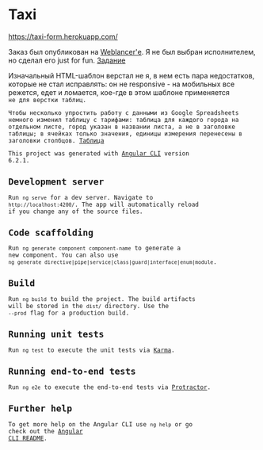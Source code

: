 # Taxi

https://taxi-form.herokuapp.com/

Заказ был опубликован на [Weblancer'е](https://www.weblancer.net). Я не был выбран исполнителем, но сделал его just for fun.
[Задание](https://docs.google.com/document/d/1EZkjOUqRBXSmJw1-nKi66Q4jHF3E9OKfp7Os3lSZBig/edit)

Изначальный HTML-шаблон верстал не я, в нем есть пара недостатков, которые не стал исправлять: он не responsive - на мобильных все режется, едет и ломается, кое-где в этом шаблоне применяется <code><table></code> не для верстки таблиц.

Чтобы несколько упростить работу с данными из Google Spreadsheets немного изменил таблицу с тарифами: таблица для каждого города на отдельном листе, город указан в названии листа, а не в заголовке таблицы; в ячейках только значения, единицы измерения перенесены в заголовки столбцов. [Таблица](https://docs.google.com/spreadsheets/d/11eajrBQxBVami8RHU42qRWexFNEckaa9tKirgTHCoeE/edit#gid=0﻿)


This project was generated with [Angular CLI](https://github.com/angular/angular-cli) version 6.2.1.

## Development server

Run `ng serve` for a dev server. Navigate to `http://localhost:4200/`. The app will automatically reload if you change any of the source files.

## Code scaffolding

Run `ng generate component component-name` to generate a new component. You can also use `ng generate directive|pipe|service|class|guard|interface|enum|module`.

## Build

Run `ng build` to build the project. The build artifacts will be stored in the `dist/` directory. Use the `--prod` flag for a production build.

## Running unit tests

Run `ng test` to execute the unit tests via [Karma](https://karma-runner.github.io).

## Running end-to-end tests

Run `ng e2e` to execute the end-to-end tests via [Protractor](http://www.protractortest.org/).

## Further help

To get more help on the Angular CLI use `ng help` or go check out the [Angular CLI README](https://github.com/angular/angular-cli/blob/master/README.md).
